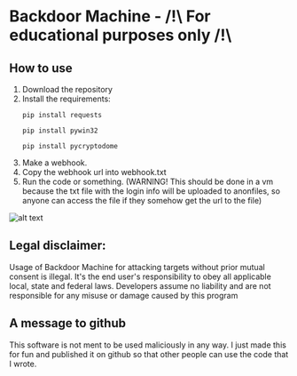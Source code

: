 # Backdoor Machine - /!\ For educational purposes only /!\

## How to use
1. Download the repository
2. Install the requirements:
   ```
   pip install requests
   ```
   ```
   pip install pywin32
   ```
   ```
   pip install pycryptodome
   ```
3. Make a webhook.
4. Copy the webhook url into webhook.txt
5. Run the code or something. (WARNING! This should be done in a vm because the txt file with the login info will be uploaded to anonfiles, so anyone can access the file if they somehow get the url to the file)

![alt text](https://i.imgur.com/52lLRjT.png)

## Legal disclaimer:

Usage of Backdoor Machine for attacking targets without prior mutual consent is illegal. It's the end user's responsibility to obey all applicable local, state and federal laws. Developers assume no liability and are not responsible for any misuse or damage caused by this program

## A message to github
This software is not ment to be used maliciously in any way. I just made this for fun and published it on github so that other people can use the code that I wrote.
